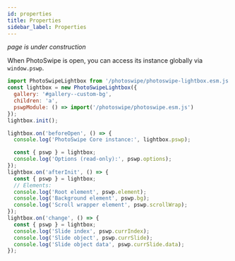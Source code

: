 ```yaml
---
id: properties
title: Properties
sidebar_label: Properties
---
```



*page is under construction*

When PhotoSwipe is open, you can access its instance globally via `window.pswp`.

<PswpCodePreview numItems="4" galleryID="custom-bg">

```js pswpcode
import PhotoSwipeLightbox from '/photoswipe/photoswipe-lightbox.esm.js';
const lightbox = new PhotoSwipeLightbox({
  gallery: '#gallery--custom-bg',
  children: 'a',
  pswpModule: () => import('/photoswipe/photoswipe.esm.js')
});
lightbox.init();

lightbox.on('beforeOpen', () => {
  console.log('PhotoSwipe Core instance:', lightbox.pswp);

  const { pswp } = lightbox;
  console.log('Options (read-only):', pswp.options);
});
lightbox.on('afterInit', () => {
  const { pswp } = lightbox;
  // Elements:
  console.log('Root element', pswp.element);
  console.log('Background element', pswp.bg);
  console.log('Scroll wrapper element', pswp.scrollWrap);
});
lightbox.on('change', () => {
  const { pswp } = lightbox;
  console.log('Slide index', pswp.currIndex);
  console.log('Slide object', pswp.currSlide);
  console.log('Slide object data', pswp.currSlide.data);
});
```

</PswpCodePreview>
